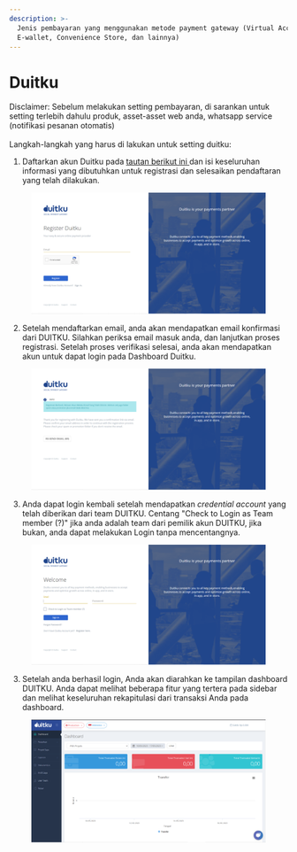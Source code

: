 ```yaml
---
description: >-
  Jenis pembayaran yang menggunakan metode payment gateway (Virtual Account,
  E-wallet, Convenience Store, dan lainnya)
---
```


# Duitku

Disclaimer: Sebelum melakukan setting pembayaran, di sarankan untuk setting terlebih dahulu produk, asset-asset web anda, whatsapp service (notifikasi pesanan otomatis)\
\
Langkah-langkah yang harus di lakukan untuk setting duitku:

1. Daftarkan akun Duitku pada [tautan berikut ini ](https://dashboard.duitku.com/Account/Register)dan isi keseluruhan informasi yang dibutuhkan untuk registrasi dan selesaikan pendaftaran yang telah dilakukan.

<figure><img src="../../.gitbook/assets/image (3).png" alt=""><figcaption></figcaption></figure>

2. Setelah mendaftarkan email, anda akan mendapatkan email konfirmasi dari DUITKU. Silahkan periksa email masuk anda, dan lanjutkan proses registrasi. Setelah proses verifikasi selesai, anda akan mendapatkan akun untuk dapat login pada Dashboard Duitku.

<figure><img src="../../.gitbook/assets/image.png" alt=""><figcaption></figcaption></figure>

3. Anda dapat login kembali setelah mendapatkan _credential account_ yang telah diberikan dari team DUITKU. Centang "Check to Login as Team member (?)" jika anda adalah team dari pemilik akun DUITKU, jika bukan, anda dapat melakukan Login tanpa mencentangnya.

<figure><img src="../../.gitbook/assets/image (2).png" alt=""><figcaption></figcaption></figure>

3. Setelah anda berhasil login, Anda akan diarahkan ke tampilan dashboard DUITKU. Anda dapat melihat beberapa fitur  yang tertera pada sidebar dan melihat keseluruhan rekapitulasi dari transaksi Anda pada dashboard.

<figure><img src="../../.gitbook/assets/image (1).png" alt=""><figcaption></figcaption></figure>
